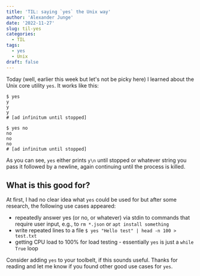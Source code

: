 ```yaml
---
title: 'TIL: saying `yes` the Unix way'
author: 'Alexander Junge'
date: '2022-11-27'
slug: til-yes
categories:
  - TIL
tags:
  - yes
  - Unix
draft: false
---
```


Today (well, earlier this week but let's not be picky here) I learned about the Unix core utility `yes`.
It works like this:

```shell
$ yes
y
y
y
# [ad infinitum until stopped]
```

```shell
$ yes no
no
no
no
# [ad infinitum until stopped]
```

As you can see, `yes` either prints `y\n` until stopped or whatever string you pass it followed by a newline,
again continuing until the process is killed.

## What is this good for?

At first, I had no clear idea what `yes` could be used for but after some research, the following use cases appeared:

- repeatedly answer yes (or no, or whatever) via stdin to commands that require user input, e.g., to `rm *.json` or `apt install something`
- write repeated lines to a file `$ yes "Hello test" | head -n 100 > test.txt`
- getting CPU load to 100% for load testing - essentially `yes` is just a `while True` loop

Consider adding `yes` to your toolbelt, if this sounds useful.
Thanks for reading and let me know if you found other good use cases for `yes`.